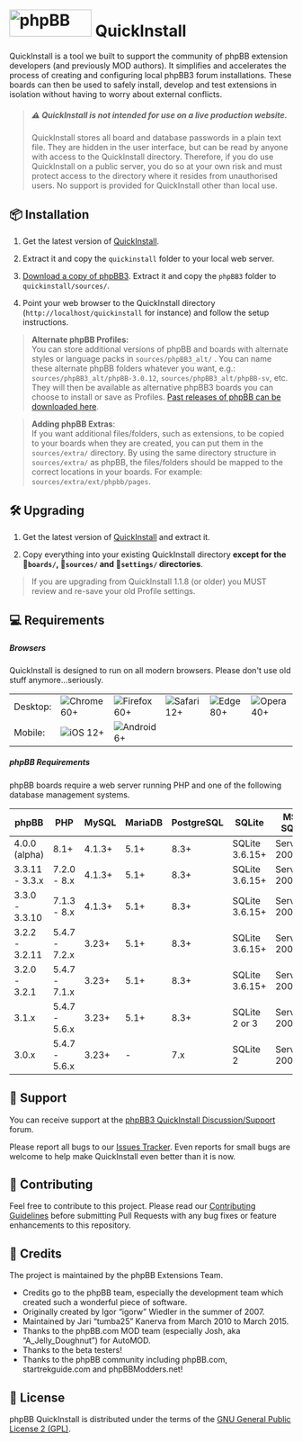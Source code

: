 # <img class="phpbb-logo-rm" height="48" width="146" src="style/assets/img/logo_medium_cosmos.svg" alt="phpBB"> QuickInstall

QuickInstall is a tool we built to support the community of phpBB extension developers (and previously MOD authors). It simplifies and accelerates the process of creating and configuring local phpBB3 forum installations. These boards can then be used to safely install, develop and test extensions in isolation without having to worry about external conflicts.

> ##### ⚠️ QuickInstall is not intended for use on a live production website.
> QuickInstall stores all board and database passwords in a plain text file. They are hidden in the user interface, but can be read by anyone with access to the QuickInstall directory. Therefore, if you do use QuickInstall on a public server, you do so at your own risk and must protect access to the directory where it resides from unauthorised users. No support is provided for QuickInstall other than local use.

## 📦 Installation
1. Get the latest version of [QuickInstall](https://www.phpbb.com/customise/db/official_tool/phpbb3_quickinstall/).

2. Extract it and copy the `quickinstall` folder to your local web server.

3. [Download a copy of phpBB3](https://www.phpbb.com/downloads/). Extract it and copy the `phpBB3` folder to `quickinstall/sources/`.

4. Point your web browser to the QuickInstall directory (`http://localhost/quickinstall` for instance) and follow the setup instructions.

> **Alternate phpBB Profiles:**<br>
> You can store additional versions of phpBB and boards with alternate styles or language packs in `sources/phpBB3_alt/` . You can name these alternate phpBB folders whatever you want, e.g.:  `sources/phpBB3_alt/phpBB-3.0.12`, `sources/phpBB3_alt/phpBB-sv`, etc. They will then be available as alternative phpBB3 boards you can choose to install or save as Profiles. [Past releases of phpBB can be downloaded here](https://download.phpbb.com/pub/release/).

> **Adding phpBB Extras**:<br>
> If you want additional files/folders, such as extensions, to be copied to your boards when they are created, you can put them in the `sources/extra/` directory. By using the same directory structure in `sources/extra/` as phpBB, the files/folders should be mapped to the correct locations in your boards. For example: `sources/extra/ext/phpbb/pages`.

## 🛠 Upgrading
1. Get the latest version of [QuickInstall](https://www.phpbb.com/customise/db/official_tool/phpbb3_quickinstall/) and extract it. 

2. Copy everything into your existing QuickInstall directory **except for the 📁`boards/`, 📁`sources/` and 📁`settings/` directories**. 

> If you are upgrading from QuickInstall 1.1.8 (or older) you MUST review and re-save your old Profile settings.

## 💻 Requirements

##### Browsers
QuickInstall is designed to run on all modern browsers. Please don't use old stuff anymore...seriously.

|  |  |  |  |  |  |
|-|-|-|-|-|-|
| Desktop: | ![Chrome](https://cdnjs.cloudflare.com/ajax/libs/browser-logos/69.0.4/chrome/chrome_32x32.png) 60+ | ![Firefox](https://cdnjs.cloudflare.com/ajax/libs/browser-logos/69.0.4/firefox/firefox_32x32.png) 60+ | ![Safari](https://cdnjs.cloudflare.com/ajax/libs/browser-logos/69.0.4/safari/safari_32x32.png) 12+ | ![Edge](https://cdnjs.cloudflare.com/ajax/libs/browser-logos/69.0.4/edge/edge_32x32.png) 80+ | ![Opera](https://cdnjs.cloudflare.com/ajax/libs/browser-logos/69.0.4/opera/opera_32x32.png) 40+ |
| Mobile: | ![iOS](https://cdnjs.cloudflare.com/ajax/libs/browser-logos/69.0.4/safari-ios/safari-ios_32x32.png) 12+ | ![Android](https://cdnjs.cloudflare.com/ajax/libs/browser-logos/69.0.4/android-webview/android-webview_32x32.png) 6+ |  |  |  |

##### phpBB Requirements
phpBB boards require a web server running PHP and one of the following database management systems.

| phpBB          | PHP           | MySQL  | MariaDB | PostgreSQL | SQLite         | MS SQL       |
|----------------|---------------|--------|---------|------------|----------------|--------------|
| 4.0.0 (alpha)  | 8.1+          | 4.1.3+ | 5.1+    | 8.3+       | SQLite 3.6.15+ | Server 2000+ |
| 3.3.11 - 3.3.x | 7.2.0 - 8.x   | 4.1.3+ | 5.1+    | 8.3+       | SQLite 3.6.15+ | Server 2000+ |
| 3.3.0 - 3.3.10 | 7.1.3 - 8.x   | 4.1.3+ | 5.1+    | 8.3+       | SQLite 3.6.15+ | Server 2000+ |
| 3.2.2 - 3.2.11 | 5.4.7 - 7.2.x | 3.23+  | 5.1+    | 8.3+       | SQLite 3.6.15+ | Server 2000+ |
| 3.2.0 - 3.2.1  | 5.4.7 - 7.1.x | 3.23+  | 5.1+    | 8.3+       | SQLite 3.6.15+ | Server 2000+ |
| 3.1.x          | 5.4.7 - 5.6.x | 3.23+  | 5.1+    | 8.3+       | SQLite 2 or 3  | Server 2000+ |
| 3.0.x          | 5.4.7 - 5.6.x | 3.23+  | -       | 7.x        | SQLite 2       | Server 2000  |

## 🐞 Support
You can receive support at the [phpBB3 QuickInstall Discussion/Support](https://www.phpbb.com/customise/db/official_tool/phpbb3_quickinstall/support) forum.

Please report all bugs to our [Issues Tracker](https://github.com/phpbb/quickinstall/issues). Even reports for small bugs are welcome to help make QuickInstall even better than it is now.

## 👋 Contributing
Feel free to contribute to this project. Please read our [Contributing Guidelines](https://github.com/phpbb/quickinstall/blob/master/.github/CONTRIBUTING.md) before submitting Pull Requests with any bug fixes or feature enhancements to this repository.

## 💖 Credits
The project is maintained by the phpBB Extensions Team.
- Credits go to the phpBB team, especially the development team which created such a wonderful piece of software.
- Originally created by Igor “igorw” Wiedler in the summer of 2007.
- Maintained by Jari “tumba25” Kanerva from March 2010 to March 2015.
- Thanks to the phpBB.com MOD team (especially Josh, aka “A_Jelly_Doughnut”) for AutoMOD.
- Thanks to the beta testers!
- Thanks to the phpBB community including phpBB.com, startrekguide.com and phpBBModders.net!

## 📜 License
phpBB QuickInstall is distributed under the terms of the [GNU General Public License 2 (GPL)](license.txt).
